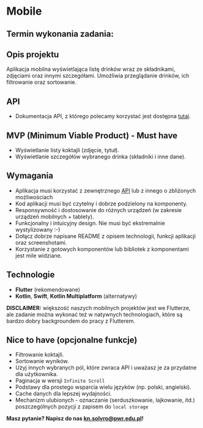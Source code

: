# Mobile

## Termin wykonania zadania:
<!-- Dodaj termin wykonania zadania -->

## Opis projektu
Aplikacja mobilna wyświetlająca listę drinków wraz ze składnikami, zdjęciami oraz innymi szczegółami. Umożliwia przeglądanie drinków, ich filtrowanie oraz sortowanie.

## API
- Dokumentacja API, z którego polecamy korzystać jest dostępna [tutaj](https://cocktails.solvro.pl/).

## MVP (Minimum Viable Product) - Must have
- Wyświetlanie listy koktajli (zdjęcie, tytuł).
- Wyświetlanie szczegółów wybranego drinka (składniki i inne dane).

## Wymagania
- Aplikacja musi korzystać z zewnętrznego [API](https://cocktails.solvro.pl/) lub z innego o zbliżonych możliwościach
- Kod aplikacji musi być czytelny i dobrze podzielony na komponenty.
- Responsywność i dostosowanie do różnych urządzeń (w zakresie urządzeń mobilnych + tablety).
- Funkcjonalny i intuicyjny design. Nie musi być ekstremalnie wystylizowany :-) 
- Dołącz dobrze napisane README z opisem technologii, funkcji aplikacji oraz screenshotami.
- Korzystanie z gotowych komponentów lub bibliotek z komponentami jest mile widziane. 

## Technologie
- **Flutter** (rekomendowane)
- **Kotlin**, **Swift**, **Kotlin Multiplatform** (alternatywy)

**DISCLAIMER:** większość naszych mobilnych projektów jest we Flutterze, ale zadanie można wykonać też w natywnych technologiach, które są bardzo dobry backgroundem do pracy z Flutterem.

## Nice to have (opcjonalne funkcje)
- Filtrowanie koktajli.
- Sortowanie wyników.
- Użyj innych wybranych pól, które zwraca API i uważasz je za przydatne dla użytkownika.
- Paginacja w wersji `Infinite Scroll`
- Podstawy dla prostego wsparcia wielu języków (np. polski, angielski).
- Cache danych dla lepszej wydajności.
- Mechanizm ulubionych - oznaczanie (serduszkowanie, lajkowanie, itd.) poszczególnych pozycji z zapisem do `local storage`

**Masz pytanie? Napisz do nas kn.solvro@pwr.edu.pl!**
